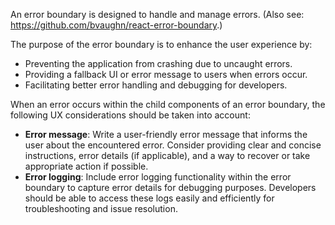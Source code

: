 An error boundary is designed to handle and manage errors. (Also see: https://github.com/bvaughn/react-error-boundary.)

The purpose of the error boundary is to enhance the user experience by:
- Preventing the application from crashing due to uncaught errors.
- Providing a fallback UI or error message to users when errors occur.
- Facilitating better error handling and debugging for developers.

When an error occurs within the child components of an error boundary, the following UX considerations should be taken into account:
- **Error message**: Write a user-friendly error message that informs the user about the encountered error. Consider providing clear and concise instructions, error details (if applicable), and a way to recover or take appropriate action if possible.
- **Error logging**: Include error logging functionality within the error boundary to capture error details for debugging purposes. Developers should be able to access these logs easily and efficiently for troubleshooting and issue resolution.